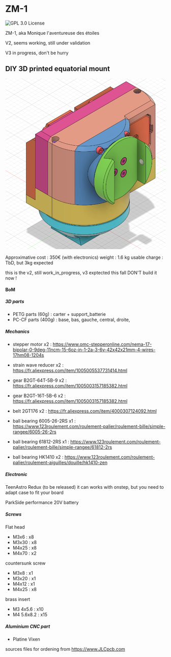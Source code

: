 # ZM-1
![GPL 3.0 License](https://img.shields.io/badge/GitHub-GPL--3.0-informational)

 ZM-1, aka Monique l'aventureuse des étoiles

V2, seems working, still under validation

V3 in progress, don't be hurry

## DIY 3D printed equatorial mount

![3D_view](https://raw.githubusercontent.com/lordzurp/ZM-1/main/Images/ZM-1_3D_view.png)

Approximative cost : 350€ (with electronics)
weight : 1.6 kg
usable charge : TbD, but 3kg expected

this is the v2, still work_in_progress, v3 exptected this fall
DON'T build it now !

#### BoM

##### 3D parts

* PETG parts (60g) : carter + support_batterie
* PC-CF parts (400g) : base, bas, gauche, central, droite, 

##### Mechanics

* stepper motor x2 : https://www.omc-stepperonline.com/nema-17-bipolar-0-9deg-11ncm-15-6oz-in-1-2a-3-6v-42x42x21mm-4-wires-17hm08-1204s
* strain wave reducer x2 : https://fr.aliexpress.com/item/1005005537731414.html

* gear B2GT-64T-5B-9 x2 : https://fr.aliexpress.com/item/1005003157185382.html
* gear B2GT-16T-5B-6 x2 : https://fr.aliexpress.com/item/1005003157185382.html
* belt 2GT176 x2 : https://fr.aliexpress.com/item/4000307124092.html

* ball bearing 6005-26-2RS x1 : https://www.123roulement.com/roulement-palier/roulement-bille/simple-rangee/6005-26-2rs
* ball bearing 61812-2RS x1 : https://www.123roulement.com/roulement-palier/roulement-bille/simple-rangee/61812-2rs
* ball bearing HK1410 x2 : https://www.123roulement.com/roulement-palier/roulement-aiguilles/douille/hk1410-zen

##### Electronic
TeenAstro Redux (to be released)
it can works with onstep, but you need to adapt case to fit your board

ParkSide performance 20V battery

##### Screws

Flat head
* M3x6 : x8
* M3x30 : x8
* M4x25 : x8
* M4x70 : x2

countersunk screw
* M3x8 : x1
* M3x20 : x1
* M4x12 : x1
* M4x25 : x8

brass insert
* M3 4x5.6 : x10
* M4 5.6x8.2 : x15

##### Aluminium CNC part

* Platine Vixen

sources files for ordening from https://www.JLCpcb.com
